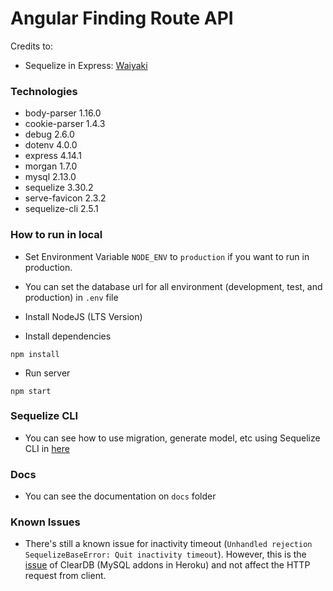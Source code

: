 # Angular Finding Route API

Credits to:
- Sequelize in Express: [Waiyaki](https://github.com/waiyaki/postgres-express-node-tutorial)

### Technologies
- body-parser 1.16.0
- cookie-parser 1.4.3
- debug 2.6.0
- dotenv 4.0.0
- express 4.14.1
- morgan 1.7.0
- mysql 2.13.0
- sequelize 3.30.2
- serve-favicon 2.3.2
- sequelize-cli 2.5.1

### How to run in local
- Set Environment Variable `NODE_ENV` to `production` if you want to run in production.

- You can set the database url for all environment (development, test, and production) in `.env` file

- Install NodeJS (LTS Version)

- Install dependencies

```
npm install
```
- Run server

```
npm start
```

### Sequelize CLI
- You can see how to use migration, generate model, etc using Sequelize CLI in [here](https://github.com/sequelize/cli)

### Docs
- You can see the documentation on `docs` folder

### Known Issues
- There's still a known issue for inactivity timeout (`Unhandled rejection SequelizeBaseError: Quit inactivity timeout`).
However, this is the [issue](https://github.com/mysqljs/mysql/issues/1334) of ClearDB (MySQL addons in Heroku) and not affect the HTTP request from client.